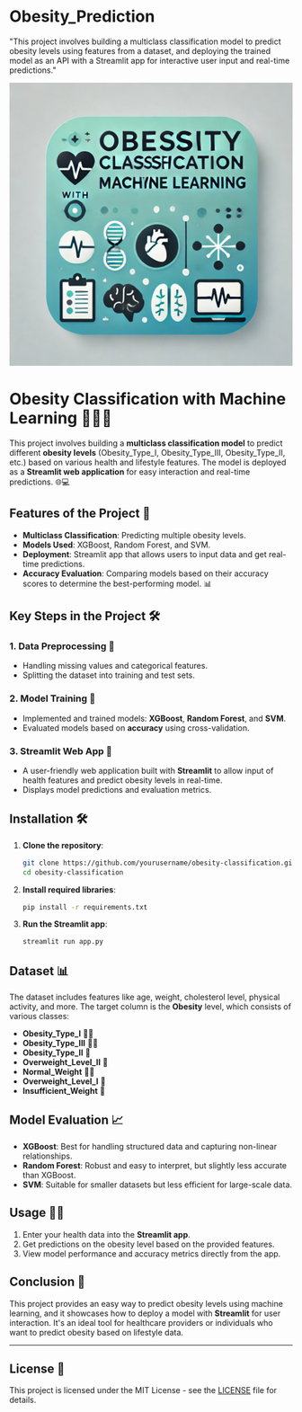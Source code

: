 # Obesity_Prediction
"This project involves building a multiclass classification model to predict obesity levels using features from a dataset, and deploying the trained model as an API with a Streamlit app for interactive user input and real-time predictions."

<img src="https://github.com/rpjinu/Obesity_Prediction/blob/main/project_img.png">

# Obesity Classification with Machine Learning 🧑‍⚕️🍏

This project involves building a **multiclass classification model** to predict different **obesity levels** (Obesity_Type_I, Obesity_Type_III, Obesity_Type_II, etc.) based on various health and lifestyle features. The model is deployed as a **Streamlit web application** for easy interaction and real-time predictions. 🌐💻

## Features of the Project 🚀

- **Multiclass Classification**: Predicting multiple obesity levels.
- **Models Used**: XGBoost, Random Forest, and SVM.
- **Deployment**: Streamlit app that allows users to input data and get real-time predictions.
- **Accuracy Evaluation**: Comparing models based on their accuracy scores to determine the best-performing model. 📊

## Key Steps in the Project 🛠️

### 1. **Data Preprocessing** 🧹
   - Handling missing values and categorical features.
   - Splitting the dataset into training and test sets.

### 2. **Model Training** 🧠
   - Implemented and trained models: **XGBoost**, **Random Forest**, and **SVM**.
   - Evaluated models based on **accuracy** using cross-validation.

### 3. **Streamlit Web App** 📱
   - A user-friendly web application built with **Streamlit** to allow input of health features and predict obesity levels in real-time.
   - Displays model predictions and evaluation metrics.

## Installation 🛠️

1. **Clone the repository**:
    ```bash
    git clone https://github.com/yourusername/obesity-classification.git
    cd obesity-classification
    ```

2. **Install required libraries**:
    ```bash
    pip install -r requirements.txt
    ```

3. **Run the Streamlit app**:
    ```bash
    streamlit run app.py
    ```

## Dataset 📊

The dataset includes features like age, weight, cholesterol level, physical activity, and more. The target column is the **Obesity** level, which consists of various classes:

- **Obesity_Type_I** 🏋️‍♂️
- **Obesity_Type_III** 🏋️‍♀️
- **Obesity_Type_II** 🍔
- **Overweight_Level_II** 🥗
- **Normal_Weight** 🏃‍♂️
- **Overweight_Level_I** 🥑
- **Insufficient_Weight** 🍏

## Model Evaluation 📈

- **XGBoost**: Best for handling structured data and capturing non-linear relationships.
- **Random Forest**: Robust and easy to interpret, but slightly less accurate than XGBoost.
- **SVM**: Suitable for smaller datasets but less efficient for large-scale data.

## Usage 👨‍💻

1. Enter your health data into the **Streamlit app**.
2. Get predictions on the obesity level based on the provided features.
3. View model performance and accuracy metrics directly from the app.

## Conclusion 🎯

This project provides an easy way to predict obesity levels using machine learning, and it showcases how to deploy a model with **Streamlit** for user interaction. It's an ideal tool for healthcare providers or individuals who want to predict obesity based on lifestyle data. 

---

## License 📜

This project is licensed under the MIT License - see the [LICENSE](LICENSE) file for details.

